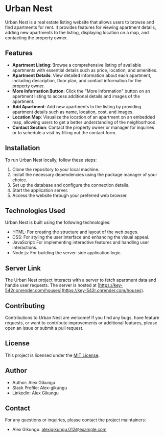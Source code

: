 # Urban Nest

Urban Nest is a real estate listing website that allows users to browse and find apartments for rent. It provides features for viewing apartment details, adding new apartments to the listing, displaying location on a map, and contacting the property owner.

## Features

- **Apartment Listing**: Browse a comprehensive listing of available apartments with essential details such as price, location, and amenities.
- **Apartment Details**: View detailed information about each apartment, including description, floor plan, and contact information for the property owner.
- **More Information Button**: Click the "More Information" button on an apartment listing to access additional details and images of the apartment.
- **Add Apartment**: Add new apartments to the listing by providing apartment details such as name, location, cost, and images.
- **Location Map**: Visualize the location of an apartment on an embedded map, allowing users to get a better understanding of the neighborhood.
- **Contact Section**: Contact the property owner or manager for inquiries or to schedule a visit by filling out the contact form.

## Installation

To run Urban Nest locally, follow these steps:

1. Clone the repository to your local machine.
2. Install the necessary dependencies using the package manager of your choice.
3. Set up the database and configure the connection details.
4. Start the application server.
5. Access the website through your preferred web browser.

## Technologies Used

Urban Nest is built using the following technologies:

- HTML: For creating the structure and layout of the web pages.
- CSS: For styling the user interface and enhancing the visual appeal.
- JavaScript: For implementing interactive features and handling user interactions.
- Node.js: For building the server-side application logic.



## Server Link

The Urban Nest project interacts with a server to fetch apartment data and handle user requests. The server is hosted at [https://key-542r.onrender.com/houses](https://key-542r.onrender.com/houses).



## Contributing

Contributions to Urban Nest are welcome! If you find any bugs, have feature requests, or want to contribute improvements or additional features, please open an issue or submit a pull request.

## License

This project is licensed under the [MIT License](https://opensource.org/licenses/MIT).



## Author

- Author: Alex Gikungu
- Slack Profile: Alex-gikungu
- LinkedIn: Alex Gikungu

## Contact

For any questions or inquiries, please contact the project maintainers:

- Alex Gikungu: alexigikungu.012@example.com

